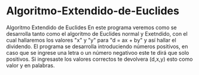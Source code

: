 # Algoritmo-Extendido-de-Euclides
Algoritmo Extendido de Euclides
En este programa veremos como se desarrolla tanto como el algoritmo de Euclides normal y Exetndido, con el cual hallaremos 
los valores "x" y "y" para "d = ax + by" y así hallar el dividendo. El programa se desarrolla introduciendo números positivos, en caso que se ingrese una letra o un número negativoo este te dirá que solo positivos. Si ingresaste los valores correctos te devolvera (d,x,y) esto como valor y en palabras.
